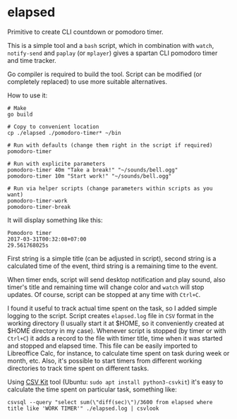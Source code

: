 # elapsed
Primitive to create CLI countdown or pomodoro timer.

This is a simple tool and a `bash` script, which in combination with `watch`,
`notify-send` and `paplay` (or `mplayer`) gives a spartan CLI pomodoro timer
and time tracker.

Go compiler is required to build the tool.
Script can be modified (or completely replaced) to use more suitable alternatives.

How to use it:

    # Make
    go build

    # Copy to convenient location
    cp ./elapsed ./pomodoro-timer* ~/bin

    # Run with defaults (change them right in the script if required)
    pomodoro-timer

    # Run with explicite parameters
    pomodoro-timer 40m "Take a break!" "~/sounds/bell.ogg"
    pomodoro-timer 10m "Start work!" "~/sounds/bell.ogg"

    # Run via helper scripts (change parameters within scripts as you want)
    pomodoro-timer-work
    pomodoro-timer-break

It will display something like this:
    
    Pomodoro timer
    2017-03-31T00:32:08+07:00
    29.561768025s

First string is a simple title (can be adjusted in script),
second string is a calculated time of the event,
third string is a remaining time to the event.

When timer ends, script will send desktop notification and play sound,
also timer's title and remaining time will change color and `watch`
will stop updates. Of course, script can be stopped at any time with `Ctrl+C`.

I found it useful to track actual time spent on the task, so I added simple
logging to the script. Script creates `elapsed.log` file in `CSV` format in the
working directory (I usually start it at $HOME, so it conveniently created at
$HOME directory in my case). Whenever script is stopped (by timer or with
`Ctrl+C`) it adds a record to the file with timer title, time when it was
started and stopped and elapsed time.  This file can be easily imported to
Libreoffice Calc, for instance, to calculate time spent on task during week or
month, etc.  Also, it's possible to start timers from different working
directories to track time spent on different tasks.

Using [CSV Kit](http://csvkit.rtfd.org/)
tool (Ubuntu: `sudo apt install python3-csvkit`) it's easy to calculate the time
spent on particular task, something like:

    csvsql --query "select sum(\"diff(sec)\")/3600 from elapsed where title like 'WORK TIMER'" ./elapsed.log | csvlook
